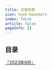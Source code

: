 ```yaml
---
title: 文章列表
icon: book-bookmark
index: false
article: false
pageInfo: []
---
```


## 目录
[『2023年9月』](2023-09/README.md)
